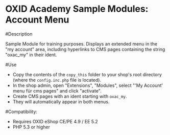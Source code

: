 OXID Academy Sample Modules: Account Menu
=========================================

#Description

Sample Module for training purposes.
Displays an extended menu in the "my account" area, including hyperlinks to CMS pages containing the string "oxac_my" in their ident.

#Use

 * Copy the contents of the `copy_this` folder to your shop's root directory (where the `config.inc.php` file is located).
 * In the shop admin, open "Extensions", "Modules", select "'My Account' menu für cms pages" and click "activate".
 * Create CMS pages with an ident starting with `oxac_my`.
 * They will automatically appear in both menus.


#Compatibility:

 * Requires OXID eShop CE/PE 4.9 / EE 5.2
 * PHP 5.3 or higher